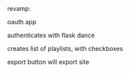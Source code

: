 revamp:

oauth app

authenticates with flask dance

creates list of playlists, with checkboxes

export button will export site

